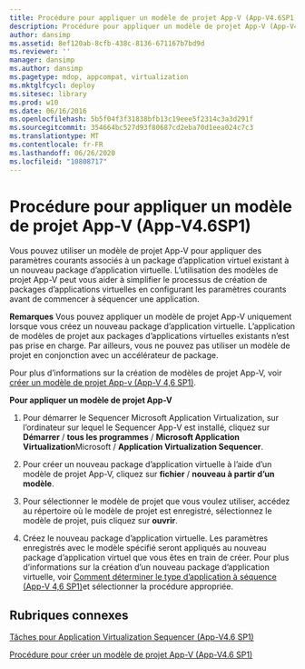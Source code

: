```yaml
---
title: Procédure pour appliquer un modèle de projet App-V (App-V4.6SP1)
description: Procédure pour appliquer un modèle de projet App-V (App-V4.6SP1)
author: dansimp
ms.assetid: 8ef120ab-8cfb-438c-8136-671167b7bd9d
ms.reviewer: ''
manager: dansimp
ms.author: dansimp
ms.pagetype: mdop, appcompat, virtualization
ms.mktglfcycl: deploy
ms.sitesec: library
ms.prod: w10
ms.date: 06/16/2016
ms.openlocfilehash: 5b5f04f3f31838bfb13c19eee5f2314c3a3d291f
ms.sourcegitcommit: 354664bc527d93f80687cd2eba70d1eea024c7c3
ms.translationtype: MT
ms.contentlocale: fr-FR
ms.lasthandoff: 06/26/2020
ms.locfileid: "10808717"
---
```

# Procédure pour appliquer un modèle de projet App-V (App-V4.6SP1)


Vous pouvez utiliser un modèle de projet App-V pour appliquer des paramètres courants associés à un package d’application virtuel existant à un nouveau package d’application virtuelle. L’utilisation des modèles de projet App-V peut vous aider à simplifier le processus de création de packages d’applications virtuelles en configurant les paramètres courants avant de commencer à séquencer une application.

**Remarques**  Vous pouvez appliquer un modèle de projet App-V uniquement lorsque vous créez un nouveau package d’application virtuelle. L’application de modèles de projet aux packages d’applications virtuelles existants n’est pas prise en charge. Par ailleurs, vous ne pouvez pas utiliser un modèle de projet en conjonction avec un accélérateur de package.

 

Pour plus d’informations sur la création de modèles de projet App-V, voir [créer un modèle de projet App-v (App-V 4,6 SP1)](how-to-create-an-app-v-project-template--app-v-46-sp1-.md).

**Pour appliquer un modèle de projet App-V**

1.  Pour démarrer le Sequencer Microsoft Application Virtualization, sur l’ordinateur sur lequel le Sequencer App-V est installé, cliquez sur **Démarrer**  /  **tous les programmes**  /  **Microsoft Application Virtualization**Microsoft  /  **Application Virtualization Sequencer**.

2.  Pour créer un nouveau package d’application virtuelle à l’aide d’un modèle de projet App-V, cliquez sur **fichier**  /  **nouveau à partir d’un modèle**.

3.  Pour sélectionner le modèle de projet que vous voulez utiliser, accédez au répertoire où le modèle de projet est enregistré, sélectionnez le modèle de projet, puis cliquez sur **ouvrir**.

4.  Créez le nouveau package d’application virtuelle. Les paramètres enregistrés avec le modèle spécifié seront appliqués au nouveau package d’application virtuel que vous êtes en train de créer. Pour plus d’informations sur la création d’un nouveau package d’application virtuelle, voir [Comment déterminer le type d’application à séquence (App-V 4,6 SP1)](how-to-determine-which-type-of-application-to-sequence---app-v-46-sp1-.md)et sélectionner la procédure appropriée.

## Rubriques connexes


[Tâches pour Application Virtualization Sequencer (App-V4.6 SP1)](tasks-for-the-application-virtualization-sequencer--app-v-46-sp1-.md)

[Procédure pour créer un modèle de projet App-V (App-V4.6 SP1)](how-to-create-an-app-v-project-template--app-v-46-sp1-.md)

 

 





